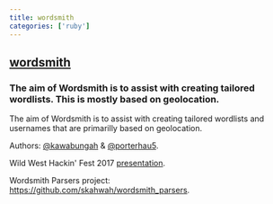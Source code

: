 ```yaml
---
title: wordsmith
categories: ['ruby']
---
```

## [wordsmith](https://github.com/skahwah/wordsmith)

### The aim of Wordsmith is to assist with creating tailored wordlists. This is mostly based on geolocation.


The aim of Wordsmith is to assist with creating tailored wordlists and usernames that are primarilly based on geolocation.

Authors: [@kawabungah](https://twitter.com/kawabungah) & [@porterhau5](https://twitter.com/porterhau5).

Wild West Hackin' Fest 2017 [presentation](https://www.youtube.com/watch?v=-ZNNA7Z0JGM).

Wordsmith Parsers project: https://github.com/skahwah/wordsmith_parsers.

